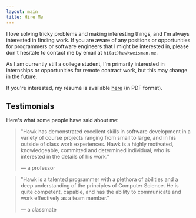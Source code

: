 ```yaml
---
layout: main
title: Hire Me
---
```


I love solving tricky problems and making interesting things, and I'm always interested in finding work. If you are aware of any positions or opportunities for programmers or software engineers that I might be interested in, please don't hesitate to contact me by email at `hi(at)hawkweisman.me`.

As I am currently still a college student, I'm primarily interested in internships or opportunities for remote contract work, but this may change in the future.

If you're interested, my r&eacute;sum&eacute; is available [here](http://hawkweisman.me/resume.pdf) (in PDF format).

Testimonials
------------

Here's what some people have said about me:

> "Hawk has demonstrated excellent skills in software development in a variety of course projects ranging from small to large, and in his outside of class work experiences. Hawk is a highly motivated, knowledgeable, committed and determined individual, who is interested in the details of his work."
>
> &mdash; a professor

> "Hawk is a talented programmer with a plethora of abilities and a deep understanding of the principles of Computer Science. He is quite competent, capable, and has the ability to communicate and work effectively as a team member."
>
> &mdash; a classmate
